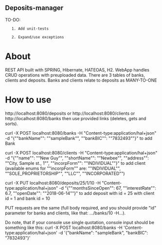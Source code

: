 ## Deposits-manager
TO-DO: 
        
       1. Add unit-tests 
       
       2. Expand/use exceptions
# About
REST API built with SPRING, Hibernate, HATEOAS, H2.
WebApp handles CRUD operations with preuploaded data.
There are 3 tables of banks, clients and deposits. Banks and clients relate to deposits as MANY-TO-ONE

# How to use

http://localhost:8080/deposits or http://localhost:8080/clients or http://localhost:8080/banks then use provided links (deletes, gets and sorts).

curl -X POST localhost:8080/banks -H "Content-type:application/hal+json" -d "{""bankName"": ""sampleBank"", ""bankBIC"": ""7832493""}" to add Bank

curl -X POST localhost:8080/clients -H "Content-type:application/hal+json" -d "{""name"": ""New Guy"", ""shortName"": ""Newbee"", ""address"": ""City, Sample st., 1"", ""incorpForm"": ""INDIVIDUAL""}" to add client (available enums for ""incorpForm"" are: ""INDIVIDUAL"", ""SOLE_PROPRIETORSHIP"", ""LLC"", ""INCORPORATED"") 

curl -X PUT localhost:8080/deposits/25/1/10 -H "Content-type:application/hal+json" -d "{""monthsSinceOpen"": 67, ""interestRate"": 6.7, ""openDate"": ""2018-06-14""}" to add deposit with id = 25 with client id = 1 and bank id = 10

PUT requests are the same (full body required, and you should provide "id" parameter for banks and clients, like that: .../banks/10 -H...).

Do note, that if your console use single quotation, console input should be something like this: curl -X POST localhost:8080/banks -H 'Content-type:application/hal+json' -d '{"bankName": "sampleBank", "bankBIC": "7832493"}'

